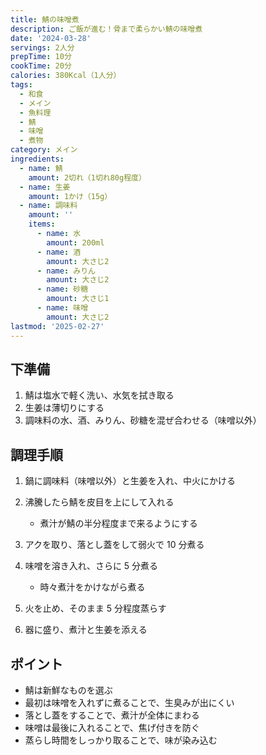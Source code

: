 ```yaml
---
title: 鯖の味噌煮
description: ご飯が進む！骨まで柔らかい鯖の味噌煮
date: '2024-03-28'
servings: 2人分
prepTime: 10分
cookTime: 20分
calories: 380Kcal（1人分）
tags:
  - 和食
  - メイン
  - 魚料理
  - 鯖
  - 味噌
  - 煮物
category: メイン
ingredients:
  - name: 鯖
    amount: 2切れ（1切れ80g程度）
  - name: 生姜
    amount: 1かけ（15g）
  - name: 調味料
    amount: ''
    items:
      - name: 水
        amount: 200ml
      - name: 酒
        amount: 大さじ2
      - name: みりん
        amount: 大さじ2
      - name: 砂糖
        amount: 大さじ1
      - name: 味噌
        amount: 大さじ2
lastmod: '2025-02-27'
---
```


## 下準備

1. 鯖は塩水で軽く洗い、水気を拭き取る
2. 生姜は薄切りにする
3. 調味料の水、酒、みりん、砂糖を混ぜ合わせる（味噌以外）

## 調理手順

1. 鍋に調味料（味噌以外）と生姜を入れ、中火にかける

2. 沸騰したら鯖を皮目を上にして入れる

   - 煮汁が鯖の半分程度まで来るようにする

3. アクを取り、落とし蓋をして弱火で 10 分煮る

4. 味噌を溶き入れ、さらに 5 分煮る

   - 時々煮汁をかけながら煮る

5. 火を止め、そのまま 5 分程度蒸らす

6. 器に盛り、煮汁と生姜を添える

## ポイント

- 鯖は新鮮なものを選ぶ
- 最初は味噌を入れずに煮ることで、生臭みが出にくい
- 落とし蓋をすることで、煮汁が全体にまわる
- 味噌は最後に入れることで、焦げ付きを防ぐ
- 蒸らし時間をしっかり取ることで、味が染み込む
